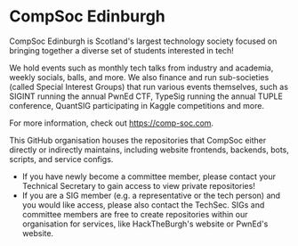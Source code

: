 # CompSoc Edinburgh

CompSoc Edinburgh is Scotland's largest technology society focused on bringing together a diverse set of students interested in tech!

We hold events such as monthly tech talks from industry and academia, weekly socials, balls, and more. We also finance and run sub-societies (called Special Interest Groups) that run various events themselves, such as SIGINT running the annual PwnEd CTF, TypeSig running the annual TUPLE conference, QuantSIG participating in Kaggle competitions and more. 

For more information, check out https://comp-soc.com.

This GitHub organisation houses the repositories that CompSoc either directly or indirectly maintains, including website frontends, backends, bots, scripts, and service configs.
- If you have newly become a committee member, please contact your Technical Secretary to gain access to view private repositories!
- If you are a SIG member (e.g. a representative or the tech person) and you would like access, please also contact the TechSec. SIGs and committee members are free to create repositories within our organisation for services, like HackTheBurgh's website or PwnEd's website.
